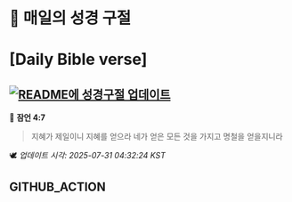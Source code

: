 # 🙏 매일의 성경 구절
# [Daily Bible verse]
## [![README에 성경구절 업데이트](https://github.com/DONGSUKA/first_test/actions/workflows/update-readme-bible.yml/badge.svg)](https://github.com/DONGSUKA/first_test/actions/workflows/update-readme-bible.yml)
<!-- START_BIBLE_VERSE -->
📖 **잠언 4:7**
> 지혜가 제일이니 지혜를 얻으라 네가 얻은 모든 것을 가지고 명철을 얻을지니라

🕊️ _업데이트 시각: 2025-07-31 04:32:24 KST_
  <!-- END_BIBLE_VERSE -->
## GITHUB_ACTION
